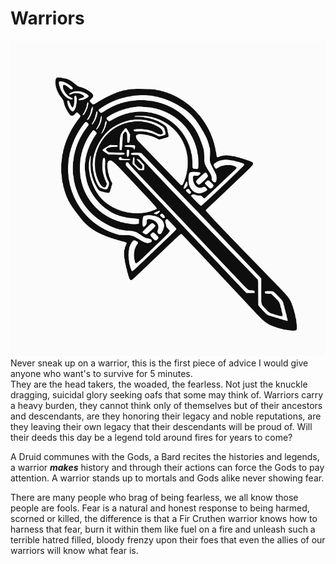 # Warriors
 
![Warrior Sword](img/warrior.svg)
Never sneak up on a warrior, this is the first piece of advice I would give anyone who want's to survive for 5  minutes.  
They are the head takers, the woaded, the fearless. Not just the knuckle dragging, suicidal glory seeking oafs that some may think of. Warriors carry a heavy burden, they cannot think only of themselves but of their ancestors and descendants, are they honoring their legacy and noble reputations, are they leaving their own legacy that their  descendants will be proud of. Will their deeds this day be a legend told around fires for years to come?
 
 
A Druid communes with the Gods, a Bard recites the histories and legends, a warrior ***makes*** history and through their actions can force the Gods to pay attention. A warrior stands up to mortals and Gods alike never showing  fear.  
 
There are many people who brag of being fearless, we all know those people are fools. Fear is a natural and honest response to being harmed, scorned or killed, the difference is that a Fir Cruthen warrior knows how to harness that  fear, burn it within them like fuel on a fire and unleash such a terrible hatred filled, bloody frenzy upon their  foes that even the allies of our warriors will know what fear is.
 
